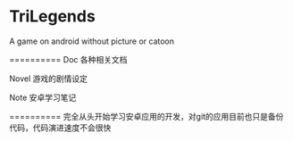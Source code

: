 TriLegends
==========

A game on android without picture or catoon

==========
Doc 各种相关文档

Novel 游戏的剧情设定

Note 安卓学习笔记


========== 
完全从头开始学习安卓应用的开发，对git的应用目前也只是备份代码，代码演进速度不会很快
